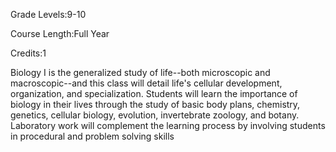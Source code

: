 Grade Levels:9-10

Course Length:Full Year

Credits:1

Biology I is the generalized study of life--both microscopic and macroscopic--and this class will detail life's cellular development, organization, and specialization. Students will learn the importance of biology in their lives through the study of basic body plans, chemistry, genetics, cellular biology, evolution, invertebrate zoology, and botany. Laboratory work will complement the learning process by involving students in procedural and problem solving skills